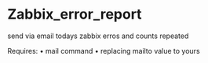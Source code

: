 # Zabbix_error_report
 send via email todays zabbix erros and counts repeated
 
Requires:
•	mail command
•	replacing mailto value to yours

